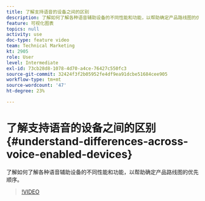 ```yaml
---
title: 了解支持语音的设备之间的区别
description: 了解如何了解各种语音辅助设备的不同性能和功能，以帮助确定产品路线图的优先顺序。
feature: 可视化图表
topics: null
activity: use
doc-type: feature video
team: Technical Marketing
kt: 2905
role: User
level: Intermediate
exl-id: 73cb28d8-1078-4d70-a4ce-76427c550fc3
source-git-commit: 32424f3f2b05952fe4df9ea91dcbe51684cee905
workflow-type: tm+mt
source-wordcount: '47'
ht-degree: 23%

---
```


# 了解支持语音的设备之间的区别 {#understand-differences-across-voice-enabled-devices}

了解如何了解各种语音辅助设备的不同性能和功能，以帮助确定产品路线图的优先顺序。

>[!VIDEO](https://video.tv.adobe.com/v/27225/?quality=9)
